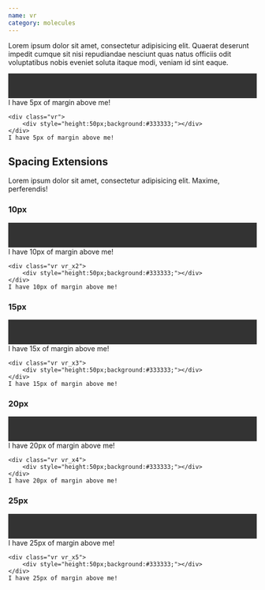 ```yaml
---
name: vr
category: molecules
---
```


Lorem ipsum dolor sit amet, consectetur adipisicing elit. Quaerat deserunt impedit cumque sit nisi repudiandae nesciunt quas natus officiis odit voluptatibus nobis eveniet soluta itaque modi, veniam id sint eaque.

<div class="sg-example">
    <div class="vr">
        <div style="height:50px;background:#333333;"></div>
    </div>
    I have 5px of margin above me!
</div>

```markup
<div class="vr">
    <div style="height:50px;background:#333333;"></div>
</div>
I have 5px of margin above me!
```

## Spacing Extensions

Lorem ipsum dolor sit amet, consectetur adipisicing elit. Maxime, perferendis!

### 10px

<div class="sg-example">
    <div class="vr vr_x2">
        <div style="height:50px;background:#333333;"></div>
    </div>
    I have 10px of margin above me!
</div>

```markup
<div class="vr vr_x2">
    <div style="height:50px;background:#333333;"></div>
</div>
I have 10px of margin above me!
```

### 15px

<div class="sg-example">
    <div class="vr vr_x3">
        <div style="height:50px;background:#333333;"></div>
    </div>
    I have 15x of margin above me!
</div>

```markup
<div class="vr vr_x3">
    <div style="height:50px;background:#333333;"></div>
</div>
I have 15px of margin above me!
```

### 20px

<div class="sg-example">
    <div class="vr vr_x4">
        <div style="height:50px;background:#333333;"></div>
    </div>
    I have 20px of margin above me!
</div>

```markup
<div class="vr vr_x4">
    <div style="height:50px;background:#333333;"></div>
</div>
I have 20px of margin above me!
```

### 25px

<div class="sg-example">
    <div class="vr vr_x5">
        <div style="height:50px;background:#333333;"></div>
    </div>
    I have 25px of margin above me!
</div>

```markup
<div class="vr vr_x5">
    <div style="height:50px;background:#333333;"></div>
</div>
I have 25px of margin above me!
```